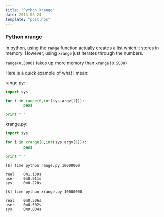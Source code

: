 ```yaml
---
title: "Python Xrange"
date: 2013-08-24
template: "post.hbs"
---
```




### Python xrange

In python, using the `range` function actually creates a list which it stores in memory. However, using `xrange` just iterates through the numbers.


`range(0,5000)` takes up more memory than `xrange(0,5000)`

Here is a quick example of what I mean:

range.py:

```python
import sys

for i in range(0,int(sys.argv[1])):
        pass

print " "
```

xrange.py:

```python
import sys

for i in xrange(0,int(sys.argv[1])):
        pass

print " "
```


```console
[$] time python range.py 10000000

real    0m1.139s
user    0m0.911s
sys     0m0.228s

[$] time python xrange.py 10000000

real    0m0.506s
user    0m0.502s
sys     0m0.004s
```